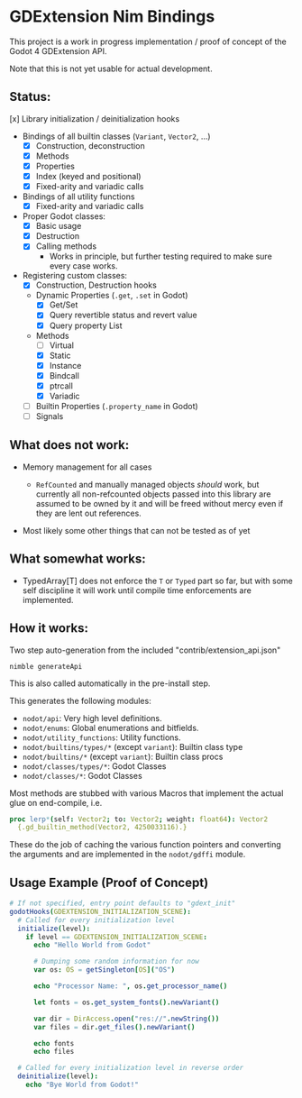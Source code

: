 # GDExtension Nim Bindings
This project is a work in progress implementation / proof of concept of the
Godot 4 GDExtension API.

Note that this is not yet usable for actual development.

## Status:
  [x] Library initialization / deinitialization hooks
  - Bindings of all builtin classes (`Variant`, `Vector2`, ...)
    - [x] Construction, deconstruction
    - [x] Methods
    - [x] Properties
    - [x] Index (keyed and positional)
    - [x] Fixed-arity and variadic calls

  - Bindings of all utility functions
    - [x] Fixed-arity and variadic calls

  - Proper Godot classes:
    - [x] Basic usage
    - [x] Destruction
    - [x] Calling methods
      - Works in principle, but further testing required to make sure every case works.

  - Registering custom classes:
    - [x] Construction, Destruction hooks
    - Dynamic Properties (`.get`, `.set` in Godot)
      - [x] Get/Set
      - [x] Query revertible status and revert value
      - [x] Query property List
    - Methods
      - [ ] Virtual
      - [x] Static
      - [x] Instance
      - [x] Bindcall
      - [x] ptrcall
      - [x] Variadic
    - [ ] Builtin Properties (`.property_name` in Godot)
    - [ ] Signals

## What does not work:
  - Memory management for all cases
    - `RefCounted` and manually managed objects *should* work, but currently
       all non-refcounted objects passed into this library are assumed to be owned by it
       and will be freed without mercy even if they are lent out references.

  - Most likely some other things that can not be tested as of yet

## What somewhat works:
  - TypedArray[T] does not enforce the `T` or `Typed` part so far, but with some self discipline it
    will work until compile time enforcements are implemented.

## How it works:

Two step auto-generation from the included "contrib/extension_api.json"

    nimble generateApi

This is also called automatically in the pre-install step.

This generates the following modules:

- `nodot/api`: Very high level definitions.
- `nodot/enums`: Global enumerations and bitfields.
- `nodot/utility_functions`: Utility functions.
- `nodot/builtins/types/*` (except `variant`): Builtin class type
- `nodot/builtins/*` (except `variant`): Builtin class procs
- `nodot/classes/types/*`: Godot Classes
- `nodot/classes/*`: Godot Classes

Most methods are stubbed with various Macros that implement the actual glue
on end-compile, i.e.

```nim
proc lerp*(self: Vector2; to: Vector2; weight: float64): Vector2
  {.gd_builtin_method(Vector2, 4250033116).}
```

These do the job of caching the various function pointers and converting the arguments and are implemented in the `nodot/gdffi` module.

## Usage Example (Proof of Concept)

```nim
# If not specified, entry point defaults to "gdext_init"
godotHooks(GDEXTENSION_INITIALIZATION_SCENE):
  # Called for every initialization level
  initialize(level):
    if level == GDEXTENSION_INITIALIZATION_SCENE:
      echo "Hello World from Godot"

      # Dumping some random information for now
      var os: OS = getSingleton[OS]("OS")

      echo "Processor Name: ", os.get_processor_name()

      let fonts = os.get_system_fonts().newVariant()

      var dir = DirAccess.open("res://".newString())
      var files = dir.get_files().newVariant()

      echo fonts
      echo files

  # Called for every initialization level in reverse order
  deinitialize(level):
    echo "Bye World from Godot!"
```
